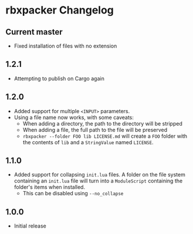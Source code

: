 # rbxpacker Changelog

## Current master
- Fixed installation of files with no extension

## 1.2.1
- Attempting to publish on Cargo again

## 1.2.0
- Added support for multiple `<INPUT>` parameters.
- Using a file name now works, with some caveats:
	- When adding a directory, the path to the directory will be stripped
	- When adding a file, the full path to the file will be preserved
	- `rbxpacker --folder FOO lib LICENSE.md` will create a `FOO` folder with the contents of `lib` and a `StringValue` named `LICENSE`.

## 1.1.0
- Added support for collapsing `init.lua` files. A folder on the file system containing an `init.lua` file will turn into a `ModuleScript` containing the folder's items when installed.
	- This can be disabled using `--no_collapse`

## 1.0.0
- Initial release